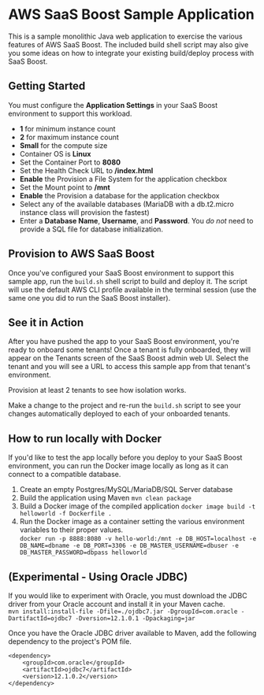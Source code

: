 # AWS SaaS Boost Sample Application

This is a sample monolithic Java web application to exercise the various features of AWS SaaS Boost. The included build shell script may also give you some ideas on how to integrate your existing build/deploy process with SaaS Boost.

## Getting Started
You must configure the **Application Settings** in your SaaS Boost environment to support this workload.
- **1** for minimum instance count
- **2** for maximum instance count
- **Small** for the compute size
- Container OS is **Linux**
- Set the Container Port to **8080**
- Set the Health Check URL to **/index.html**
- **Enable** the Provision a File System for the application checkbox
- Set the Mount point to **/mnt**
- **Enable** the Provision a database for the application checkbox
- Select any of the available databases (MariaDB with a db.t2.micro instance class will provision the fastest)
- Enter a **Database Name**, **Username**, and **Password**. You _do not_ need to provide a SQL file for database initialization.

## Provision to AWS SaaS Boost
Once you've configured your SaaS Boost environment to support this sample app, run the `build.sh` shell script to build and deploy it. The script will use the default AWS CLI profile available in the terminal session (use the same one you did to run the SaaS Boost installer).

## See it in Action
After you have pushed the app to your SaaS Boost environment, you're ready to onboard some tenants! Once a tenant is fully onboarded, they will appear on the Tenants screen of the SaaS Boost admin web UI. Select the tenant and you will see a URL to access this sample app from that tenant's environment.

Provision at least 2 tenants to see how isolation works.

Make a change to the project and re-run the `build.sh` script to see your changes automatically deployed to each of your onboarded tenants.

## How to run locally with Docker
If you'd like to test the app locally before you deploy to your SaaS Boost environment, you can run the Docker image locally as long as it can connect to a compatible database.
1. Create an empty Postgres/MySQL/MariaDB/SQL Server database
2. Build the application using Maven `mvn clean package`
3. Build a Docker image of the compiled application `docker image build -t helloworld -f Dockerfile .`
4. Run the Docker image as a container setting the various environment variables to their proper values.\
`docker run -p 8888:8080 -v hello-world:/mnt -e DB_HOST=localhost -e DB_NAME=dbname -e DB_PORT=3306 -e DB_MASTER_USERNAME=dbuser -e DB_MASTER_PASSWORD=dbpass helloworld`

## (Experimental - Using Oracle JDBC)
If you would like to experiment with Oracle, you must download the JDBC driver from your Oracle account and install it in your Maven cache.\
`mvn install:install-file -Dfile=./ojdbc7.jar -DgroupId=com.oracle -DartifactId=ojdbc7 -Dversion=12.1.0.1 -Dpackaging=jar`

Once you have the Oracle JDBC driver available to Maven, add the following dependency to the project's POM file.
```
<dependency>
    <groupId>com.oracle</groupId>
    <artifactId>ojdbc7</artifactId>
    <version>12.1.0.2</version>
</dependency>
```